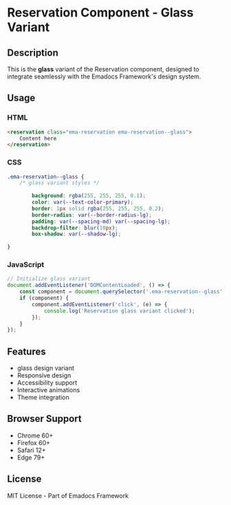 # Reservation Component - Glass Variant

## Description
This is the **glass** variant of the Reservation component, designed to integrate seamlessly with the Emadocs Framework's design system.

## Usage

### HTML
```html
<reservation class="ema-reservation ema-reservation--glass">
    Content here
</reservation>
```

### CSS
```css
.ema-reservation--glass {
    /* glass variant styles */
    
        background: rgba(255, 255, 255, 0.1);
        color: var(--text-color-primary);
        border: 1px solid rgba(255, 255, 255, 0.2);
        border-radius: var(--border-radius-lg);
        padding: var(--spacing-md) var(--spacing-lg);
        backdrop-filter: blur(10px);
        box-shadow: var(--shadow-lg);
    
}
```

### JavaScript
```javascript
// Initialize glass variant
document.addEventListener('DOMContentLoaded', () => {
    const component = document.querySelector('.ema-reservation--glass');
    if (component) {
        component.addEventListener('click', (e) => {
            console.log('Reservation glass variant clicked');
        });
    }
});
```

## Features
- glass design variant
- Responsive design
- Accessibility support
- Interactive animations
- Theme integration

## Browser Support
- Chrome 60+
- Firefox 60+
- Safari 12+
- Edge 79+

## License
MIT License - Part of Emadocs Framework
